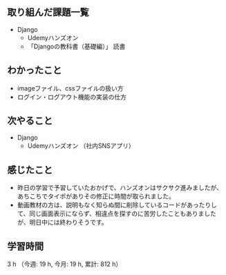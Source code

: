 ## 取り組んだ課題一覧
- Django
    - Udemyハンズオン
    - 「Djangoの教科書（基礎編）」 読書

## わかったこと
- imageファイル、cssファイルの扱い方
- ログイン・ログアウト機能の実装の仕方

## 次やること
- Django
    - Udemyハンズオン （社内SNSアプリ）  

## 感じたこと
- 昨日の学習で予習していたおかげで、ハンズオンはサクサク進みましたが、あちこちでタイポがありその修正に時間が取られました。
- 動画教材の方は、説明もなく知らぬ間に削除しているコードがあったりして、同じ画面表示にならず、相違点を探すのに苦労したこともありましたが、明日中には終わりそうです。
    
## 学習時間
3 h （今週: 19 h, 今月: 19 h, 累計: 812 h）